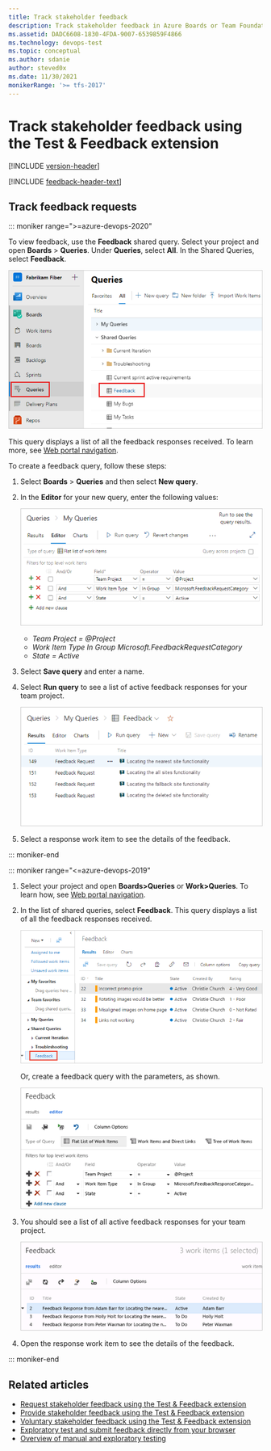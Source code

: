 ```yaml
---
title: Track stakeholder feedback
description: Track stakeholder feedback in Azure Boards or Team Foundation Server (TFS) using the Exploratory Testing browser extension when you want to test your applications.
ms.assetid: DADC6608-1830-4FDA-9007-6539859F4866
ms.technology: devops-test
ms.topic: conceptual
ms.author: sdanie
author: steved0x
ms.date: 11/30/2021
monikerRange: '>= tfs-2017'
---
```


# Track stakeholder feedback using the Test &amp; Feedback extension

[!INCLUDE [version-header](includes/version-header.md)] 

[!INCLUDE [feedback-header-text](includes/feedback-header-text.md)] 

<a name="track"></a>

## Track feedback requests
::: moniker range=">=azure-devops-2020"

To view feedback, use the **Feedback** shared query.
Select your project and open **Boards** > **Queries**.
Under **Queries**, select **All**.
In the Shared Queries, select **Feedback**.

![Screenshot shows Boards with Queries selected and the Feedback query selected.](media/track-stakeholder-feedback/open-feedback-query.png)

This query displays a list of all the feedback responses received.
To learn more, see [Web portal navigation](../project/navigation/index.md).

To create a feedback query, follow these steps:

1. Select **Boards** > **Queries** and then select **New query**.

1. In the **Editor** for your new query, enter the following values:

   ![Screenshot shows editor with values entered.](media/track-stakeholder-feedback/editor-feedback-values.png)

   - *Team Project = @Project*
   - *Work Item Type In Group Microsoft.FeedbackRequestCategory*
   - *State = Active*

1. Select **Save query** and enter a name.

1. Select **Run query** to see a list of active feedback responses for your team project.

   ![Screenshot shows Results view of Feedback request work items.](media/track-stakeholder-feedback/feedback-request-work-items.png)  

1. Select a response work item to see the details of the feedback.

::: moniker-end

::: moniker range="<=azure-devops-2019"
1. Select your project and open **Boards>Queries** or **Work>Queries**. To learn how, see [Web portal navigation](../project/navigation/index.md).

1. In the list of shared queries, select **Feedback**. 
   This query displays a list of all the feedback responses received.

   ![Viewing the feedback responses](media/track-stakeholder-feedback/track-stakeholder-feedback-31.png)

	Or, create a feedback query with the parameters, as shown.

	![Editor view for flat-list feedback query](../project/feedback/media/ALM_GF_FeedbackQueryEditor.png)  

1.	You should see a list of all active feedback responses for your team project. 

	![Results view of feedback responses](../project/feedback/media/ALM_GF_FeedbackQueryResults.png)  

1. Open the response work item to see the details of the feedback.

::: moniker-end

## Related articles

- [Request stakeholder feedback using the Test &amp; Feedback extension](request-stakeholder-feedback.md#request)
- [Provide stakeholder feedback using the Test &amp; Feedback extension](provide-stakeholder-feedback.md#provide)
- [Voluntary stakeholder feedback using the Test &amp; Feedback extension](voluntary-stakeholder-feedback.md#voluntary)
- [Exploratory test and submit feedback directly from your browser](perform-exploratory-tests.md)
- [Overview of manual and exploratory testing](index.yml)

